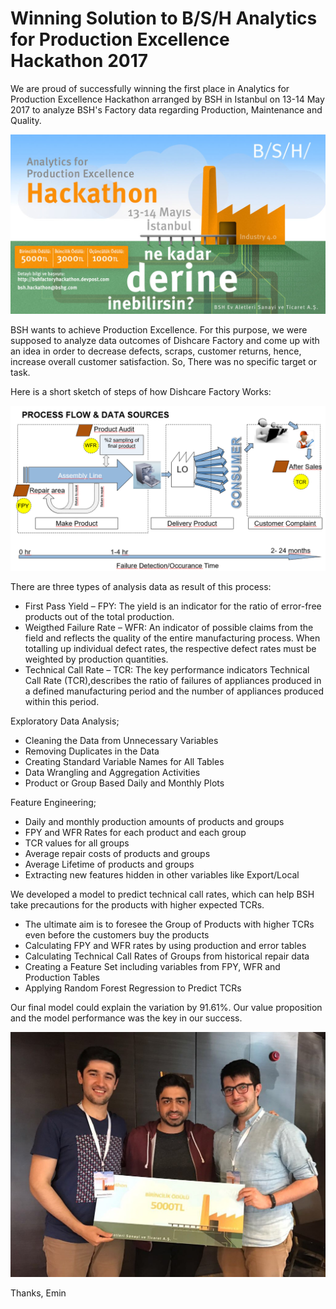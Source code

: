 # Winning Solution to B/S/H Analytics for Production Excellence Hackathon 2017

We are proud of successfully winning the first place in Analytics for Production Excellence Hackathon arranged by BSH in Istanbul on 13-14 May 2017 to analyze BSH's Factory data regarding Production, Maintenance and Quality.

![Banner](banner.jpg)

BSH wants to achieve Production Excellence. For this purpose, we were supposed to analyze data outcomes of Dishcare Factory and come up with an idea in order to decrease defects, scraps, customer returns, hence, increase overall customer satisfaction. So, There was no specific target or task. 

Here is a short sketch of steps of how Dishcare Factory Works:

![Process Flow](process_flow.png)

There are three types of analysis data as result of this process:
* First Pass Yield – FPY: The yield is an indicator for the ratio of error-free products out of the total production.
* Weigthed Failure Rate – WFR: An indicator of possible claims from the field and reflects the quality of the entire manufacturing process. When totalling up individual defect rates, the respective defect rates must be weighted by production quantities.
* Technical Call Rate – TCR:  The key performance indicators Technical Call Rate (TCR),describes the ratio of failures of appliances produced in a defined manufacturing period and the number of appliances produced within this period.

Exploratory Data Analysis;
* Cleaning the Data from Unnecessary Variables
* Removing Duplicates in the Data
* Creating Standard Variable Names for All Tables
* Data Wrangling and Aggregation Activities
* Product or Group Based Daily and Monthly Plots

Feature Engineering;
* Daily and monthly production amounts of products and groups
* FPY and WFR Rates for each product and each group 
* TCR values for all groups
* Average repair costs of products and groups
* Average Lifetime of products and groups
* Extracting new features hidden in other variables like Export/Local

We developed a model to predict technical call rates, which can help BSH take precautions for the products with higher expected TCRs. 
* The ultimate aim is to foresee the Group of Products with higher TCRs even before the customers buy the products
* Calculating FPY and WFR rates by using production and error tables
* Calculating Technical Call Rates of Groups from historical repair data
* Creating a Feature Set including variables from FPY, WFR and Production Tables
* Applying Random Forest Regression to Predict TCRs

Our final model could explain the variation by 91.61%. Our value proposition and the model performance was the key in our success.

![Winner Team!](winners.JPG)

Thanks,
Emin
